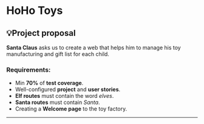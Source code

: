 # HoHo Toys

## :bulb:Project proposal

**Santa Claus** asks us to create a web that helps him to manage his toy manufacturing and gift list for each child.

### Requirements:

- Min **70%** of **test coverage**.
- Well-configured **project** and **user stories**.
- **Elf routes** must contain the word *elves*.
- **Santa routes** must contain *Santa*.
- Creating a **Welcome page** to the toy factory.
  
***
